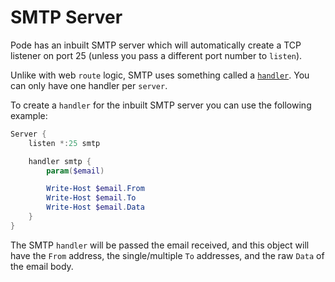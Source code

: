 # SMTP Server

Pode has an inbuilt SMTP server which will automatically create a TCP listener on port 25 (unless you pass a different port number to `listen`).

Unlike with web `route` logic, SMTP uses something called a [`handler`](../../Functions/Core/Handler). You can only have one handler per `server`.

To create a `handler` for the inbuilt SMTP server you can use the following example:

```powershell
Server {
    listen *:25 smtp

    handler smtp {
        param($email)

        Write-Host $email.From
        Write-Host $email.To
        Write-Host $email.Data
    }
}
```

The SMTP `handler` will be passed the email received, and this object will have the `From` address, the single/multiple `To` addresses, and the raw `Data` of the email body.